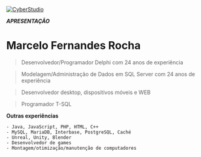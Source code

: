 <a href="http://cyberstudio.com.br"><img src="https://github.com/CyberRocha/Pessoal/blob/master/0001.png?raw=true" title="CyberStudio" alt="CyberStudio"></a>


***APRESENTAÇÃO***

# Marcelo Fernandes Rocha

> Desenvolvedor/Programador Delphi com 24 anos de experiência

> Modelagem/Administração de Dados em SQL Server com 24 anos de experiência

> Desenvolvedor desktop, dispositivos móveis e WEB

> Programador T-SQL


**Outras experiências**

```
- Java, JavaScript, PHP, HTML, C++
- MySQL, MariaDB, Interbase, PostgreSQL, Caché
- Unreal, Unity, Blender
- Desenvolvedor de games
- Montagem/otimização/manutenção de computadores
```
